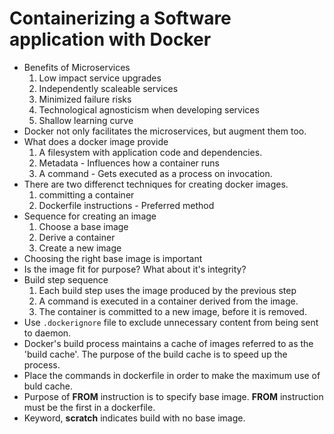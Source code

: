 # Containerizing a Software application with Docker

* Benefits of Microservices
    1. Low impact service upgrades
    2. Independently scaleable services
    3. Minimized failure risks
    4. Technological agnosticism when developing services
    5. Shallow learning curve
* Docker not only facilitates the microservices, but augment them too.
* What does a docker image provide 
    1. A filesystem with application code and dependencies.
    2. Metadata - Influences how a container runs
    3. A command - Gets executed as a process on invocation.
* There are two differenct techniques for creating docker images.
    1. committing a container
    2. Dockerfile instructions -  Preferred method
* Sequence for creating an image
    1. Choose a base image
    2. Derive a container
    3. Create a new image
* Choosing the right base image is important
* Is the image fit for purpose? What about it's integrity?
* Build step sequence
    1. Each build step uses the image produced by the previous step 
    2. A command is executed in a container derived from the image.
    3. The container is committed to a new image, before it is removed.
* Use `.dockerignore` file to exclude unnecessary content from being sent to daemon.
* Docker's build process maintains a cache of images referred to as the 'build cache'. The purpose of the build cache is to speed up the process.
* Place the commands in dockerfile in order to make the maximum use of buld cache.
* Purpose of **FROM** instruction is to specify base image. **FROM** instruction must be the first in a dockerfile.
* Keyword, **scratch** indicates build with no base image.
